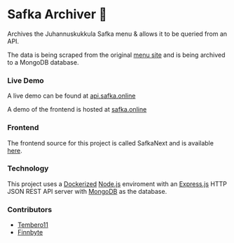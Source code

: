 # Safka Archiver 🍔

Archives the Juhannuskukkula Safka menu & allows it to be queried from an API.

The data is being scraped from the original [menu site](https://www.turkuai.fi/turun-ammatti-instituutti/opiskelijalle/ruokailu-ja-ruokalistat/ruokalista-juhannuskukkula-topseli) and is being archived to a MongoDB database.

### Live Demo
A live demo can be found at [api.safka.online](https://api.safka.online/v1/menu)

A demo of the frontend is hosted at [safka.online](https://safka.online/)

### Frontend
The frontend source for this project is called SafkaNext and is available [here](https://github.com/Tembero11/SafkaNext).

### Technology

This project uses a [Dockerized](https://www.docker.com/) [Node.js](https://nodejs.org/) enviroment with an [Express.js](https://expressjs.com/)  HTTP JSON REST API server with [MongoDB](https://www.mongodb.com/) as the database.


### Contributors

* [Tembero11](https://github.com/Tembero11)
* [Finnbyte](https://github.com/Finnbyte)
